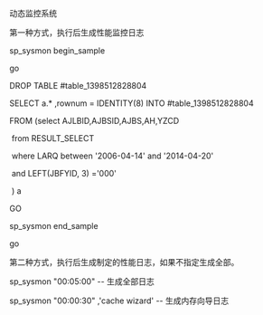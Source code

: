 动态监控系统

 

 

第一种方式，执行后生成性能监控日志

 

sp_sysmon begin_sample

go

 

 

DROP TABLE #table_1398512828804

 

SELECT a.* ,rownum = IDENTITY(8) INTO #table_1398512828804

  FROM (select AJLBID,AJBSID,AJBS,AH,YZCD

​          from RESULT_SELECT

​         where LARQ between '2006-04-14' and '2014-04-20' 

​           and  LEFT(JBFYID, 3) ='000'

​       ) a

GO

 

 

sp_sysmon end_sample

go

 

 

第二种方式，执行后生成制定的性能日志，如果不指定生成全部。

 

sp_sysmon "00:05:00"    -- 生成全部日志

sp_sysmon "00:00:30" ,'cache wizard' -- 生成内存向导日志

 

 

 